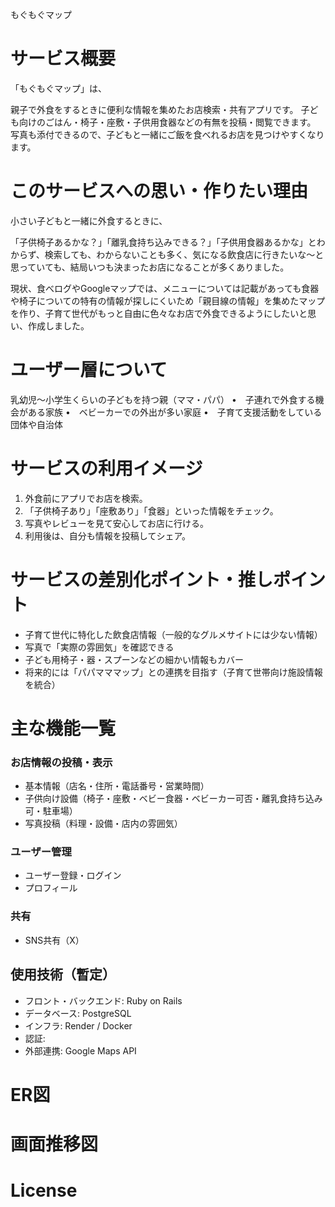 もぐもぐマップ

# **サービス概要**

「もぐもぐマップ」は、

親子で外食をするときに便利な情報を集めたお店検索・共有アプリです。
子ども向けのごはん・椅子・座敷・子供用食器などの有無を投稿・閲覧できます。
写真も添付できるので、子どもと一緒にご飯を食べれるお店を見つけやすくなります。

# **このサービスへの思い・作りたい理由**

小さい子どもと一緒に外食するときに、

「子供椅子あるかな？」「離乳食持ち込みできる？」「子供用食器あるかな」とわからず、検索しても、わからないことも多く、気になる飲食店に行きたいな〜と思っていても、結局いつも決まったお店になることが多くありました。

現状、食べログやGoogleマップでは、メニューについては記載があっても食器や椅子についての特有の情報が探しにくいため「親目線の情報」を集めたマップを作り、子育て世代がもっと自由に色々なお店で外食できるようにしたいと思い、作成しました。

# **ユーザー層について**

乳幼児〜小学生くらいの子どもを持つ親（ママ・パパ）
	•　子連れで外食する機会がある家族
	•　ベビーカーでの外出が多い家庭
	•　子育て支援活動をしている団体や自治体

# **サービスの利用イメージ**

1. 外食前にアプリでお店を検索。
2. 「子供椅子あり」「座敷あり」「食器」といった情報をチェック。
3. 写真やレビューを見て安心してお店に行ける。
4. 利用後は、自分も情報を投稿してシェア。

# **サービスの差別化ポイント・推しポイント**

- 子育て世代に特化した飲食店情報（一般的なグルメサイトには少ない情報）
- 写真で「実際の雰囲気」を確認できる
- 子ども用椅子・器・スプーンなどの細かい情報もカバー
- 将来的には「パパマママップ」との連携を目指す（子育て世帯向け施設情報を統合）

# **主な機能一覧**

### **お店情報の投稿・表示**

- 基本情報（店名・住所・電話番号・営業時間）
- 子供向け設備（椅子・座敷・ベビー食器・ベビーカー可否・離乳食持ち込み可・駐車場）
- 写真投稿（料理・設備・店内の雰囲気）

### **ユーザー管理**

- ユーザー登録・ログイン
- プロフィール

### **共有**

- SNS共有（X）

## **使用技術（暫定）**

- フロント・バックエンド: Ruby on Rails
- データベース: PostgreSQL
- インフラ: Render / Docker
- 認証:
- 外部連携: Google Maps API

# **ER図**

# 画面推移図

# **License**